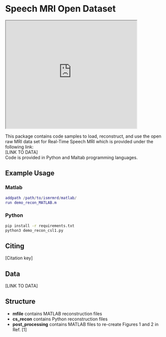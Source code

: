 # Speech MRI Open Dataset

<iframe width="420" height="345" src="https://player.vimeo.com/video/67169448?autoplay=1&loop=0&title=0&byline=0&portrait=0"></iframe>

This package contains code samples to load, reconstruct, and use the open raw MRI data set for Real-Time Speech MRI which is provided under the following link:\
 [LINK TO DATA]\
Code is provided in Python and Maltab programming languages.

## Example Usage

### Matlab
```matlab
addpath /path/to/ismrmrd/matlab/
run demo_recon_MATLAB.m
```
### Python
```bash
pip install -r requirements.txt
python3 demo_recon_csl1.py
```

## Citing
[Citation key]

## Data
 [LINK TO DATA]

## Structure

* **mfile** contains MATLAB reconstruction files
* **cs_recon** contains Python reconstruction files
* **post_processing** contains MATLAB files to re-create Figures 1 and 2 in Ref. [1]

